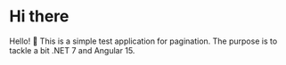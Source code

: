 # Hi there

Hello! :wave:
This is a simple test application for pagination. The purpose is to tackle a bit .NET 7 and Angular 15.
